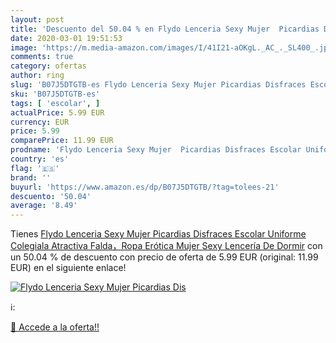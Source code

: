 ```yaml
---
layout: post
title: 'Descuento del 50.04 % en Flydo Lenceria Sexy Mujer  Picardias Dis'
date: 2020-03-01 19:51:53
image: 'https://m.media-amazon.com/images/I/41I21-aOKgL._AC_._SL400_.jpg'
comments: true
category: ofertas
author: ring
slug: 'B07J5DTGTB-es Flydo Lenceria Sexy Mujer Picardias Disfraces Escolar...'
sku: 'B07J5DTGTB-es'
tags: [ 'escolar', ]
actualPrice: 5.99 EUR
currency: EUR
price: 5.99
comparePrice: 11.99 EUR
prodname: 'Flydo Lenceria Sexy Mujer  Picardias Disfraces Escolar Uniforme Colegiala Atractiva Falda，Ropa Erótica Mujer Sexy Lencería De Dormir'
country: 'es'
flag: '🇪🇸'
brand: ''
buyurl: 'https://www.amazon.es/dp/B07J5DTGTB/?tag=tolees-21'
descuento: '50.04'
average: '8.49'
---
```


Tienes [Flydo Lenceria Sexy Mujer  Picardias Disfraces Escolar Uniforme Colegiala Atractiva Falda，Ropa Erótica Mujer Sexy Lencería De Dormir](https://www.amazon.es/dp/B07J5DTGTB/?tag=tolees-21) con un 50.04 % de descuento con precio de oferta de 5.99 EUR (original: 11.99 EUR) en el siguiente enlace!

[![Flydo Lenceria Sexy Mujer  Picardias Dis](https://m.media-amazon.com/images/I/41I21-aOKgL._AC_._SL400_.jpg)](https://www.amazon.es/dp/B07J5DTGTB/?tag=tolees-21)

ℹ️:


[🛒 Accede a la oferta!!](https://www.amazon.es/dp/B07J5DTGTB/?tag=tolees-21)
